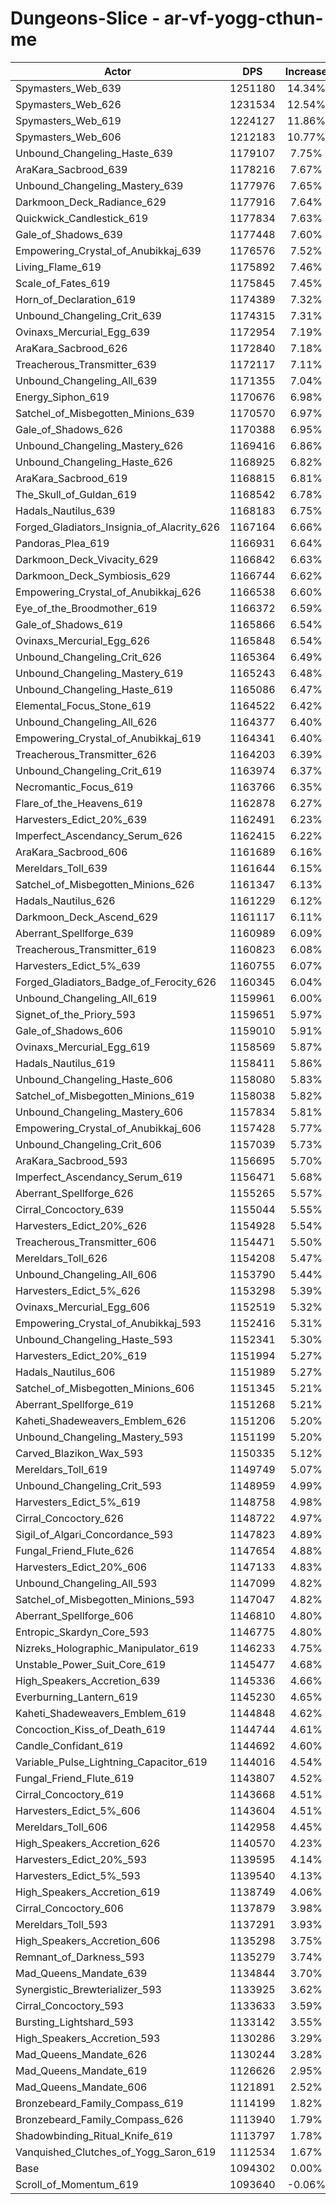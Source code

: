 # Dungeons-Slice - ar-vf-yogg-cthun-me
| Actor | DPS | Increase |
|---|:---:|:---:|
|Spymasters_Web_639|1251180|14.34%|
|Spymasters_Web_626|1231534|12.54%|
|Spymasters_Web_619|1224127|11.86%|
|Spymasters_Web_606|1212183|10.77%|
|Unbound_Changeling_Haste_639|1179107|7.75%|
|AraKara_Sacbrood_639|1178216|7.67%|
|Unbound_Changeling_Mastery_639|1177976|7.65%|
|Darkmoon_Deck_Radiance_629|1177916|7.64%|
|Quickwick_Candlestick_619|1177834|7.63%|
|Gale_of_Shadows_639|1177448|7.60%|
|Empowering_Crystal_of_Anubikkaj_639|1176576|7.52%|
|Living_Flame_619|1175892|7.46%|
|Scale_of_Fates_619|1175845|7.45%|
|Horn_of_Declaration_619|1174389|7.32%|
|Unbound_Changeling_Crit_639|1174315|7.31%|
|Ovinaxs_Mercurial_Egg_639|1172954|7.19%|
|AraKara_Sacbrood_626|1172840|7.18%|
|Treacherous_Transmitter_639|1172117|7.11%|
|Unbound_Changeling_All_639|1171355|7.04%|
|Energy_Siphon_619|1170676|6.98%|
|Satchel_of_Misbegotten_Minions_639|1170570|6.97%|
|Gale_of_Shadows_626|1170388|6.95%|
|Unbound_Changeling_Mastery_626|1169416|6.86%|
|Unbound_Changeling_Haste_626|1168925|6.82%|
|AraKara_Sacbrood_619|1168815|6.81%|
|The_Skull_of_Guldan_619|1168542|6.78%|
|Hadals_Nautilus_639|1168183|6.75%|
|Forged_Gladiators_Insignia_of_Alacrity_626|1167164|6.66%|
|Pandoras_Plea_619|1166931|6.64%|
|Darkmoon_Deck_Vivacity_629|1166842|6.63%|
|Darkmoon_Deck_Symbiosis_629|1166744|6.62%|
|Empowering_Crystal_of_Anubikkaj_626|1166538|6.60%|
|Eye_of_the_Broodmother_619|1166372|6.59%|
|Gale_of_Shadows_619|1165866|6.54%|
|Ovinaxs_Mercurial_Egg_626|1165848|6.54%|
|Unbound_Changeling_Crit_626|1165364|6.49%|
|Unbound_Changeling_Mastery_619|1165243|6.48%|
|Unbound_Changeling_Haste_619|1165086|6.47%|
|Elemental_Focus_Stone_619|1164522|6.42%|
|Unbound_Changeling_All_626|1164377|6.40%|
|Empowering_Crystal_of_Anubikkaj_619|1164341|6.40%|
|Treacherous_Transmitter_626|1164203|6.39%|
|Unbound_Changeling_Crit_619|1163974|6.37%|
|Necromantic_Focus_619|1163766|6.35%|
|Flare_of_the_Heavens_619|1162878|6.27%|
|Harvesters_Edict_20%_639|1162491|6.23%|
|Imperfect_Ascendancy_Serum_626|1162415|6.22%|
|AraKara_Sacbrood_606|1161689|6.16%|
|Mereldars_Toll_639|1161644|6.15%|
|Satchel_of_Misbegotten_Minions_626|1161347|6.13%|
|Hadals_Nautilus_626|1161229|6.12%|
|Darkmoon_Deck_Ascend_629|1161117|6.11%|
|Aberrant_Spellforge_639|1160989|6.09%|
|Treacherous_Transmitter_619|1160823|6.08%|
|Harvesters_Edict_5%_639|1160755|6.07%|
|Forged_Gladiators_Badge_of_Ferocity_626|1160345|6.04%|
|Unbound_Changeling_All_619|1159961|6.00%|
|Signet_of_the_Priory_593|1159651|5.97%|
|Gale_of_Shadows_606|1159010|5.91%|
|Ovinaxs_Mercurial_Egg_619|1158569|5.87%|
|Hadals_Nautilus_619|1158411|5.86%|
|Unbound_Changeling_Haste_606|1158080|5.83%|
|Satchel_of_Misbegotten_Minions_619|1158038|5.82%|
|Unbound_Changeling_Mastery_606|1157834|5.81%|
|Empowering_Crystal_of_Anubikkaj_606|1157428|5.77%|
|Unbound_Changeling_Crit_606|1157039|5.73%|
|AraKara_Sacbrood_593|1156695|5.70%|
|Imperfect_Ascendancy_Serum_619|1156471|5.68%|
|Aberrant_Spellforge_626|1155265|5.57%|
|Cirral_Concoctory_639|1155044|5.55%|
|Harvesters_Edict_20%_626|1154928|5.54%|
|Treacherous_Transmitter_606|1154471|5.50%|
|Mereldars_Toll_626|1154208|5.47%|
|Unbound_Changeling_All_606|1153790|5.44%|
|Harvesters_Edict_5%_626|1153298|5.39%|
|Ovinaxs_Mercurial_Egg_606|1152519|5.32%|
|Empowering_Crystal_of_Anubikkaj_593|1152416|5.31%|
|Unbound_Changeling_Haste_593|1152341|5.30%|
|Harvesters_Edict_20%_619|1151994|5.27%|
|Hadals_Nautilus_606|1151989|5.27%|
|Satchel_of_Misbegotten_Minions_606|1151345|5.21%|
|Aberrant_Spellforge_619|1151268|5.21%|
|Kaheti_Shadeweavers_Emblem_626|1151206|5.20%|
|Unbound_Changeling_Mastery_593|1151199|5.20%|
|Carved_Blazikon_Wax_593|1150335|5.12%|
|Mereldars_Toll_619|1149749|5.07%|
|Unbound_Changeling_Crit_593|1148959|4.99%|
|Harvesters_Edict_5%_619|1148758|4.98%|
|Cirral_Concoctory_626|1148722|4.97%|
|Sigil_of_Algari_Concordance_593|1147823|4.89%|
|Fungal_Friend_Flute_626|1147654|4.88%|
|Harvesters_Edict_20%_606|1147133|4.83%|
|Unbound_Changeling_All_593|1147099|4.82%|
|Satchel_of_Misbegotten_Minions_593|1147047|4.82%|
|Aberrant_Spellforge_606|1146810|4.80%|
|Entropic_Skardyn_Core_593|1146775|4.80%|
|Nizreks_Holographic_Manipulator_619|1146233|4.75%|
|Unstable_Power_Suit_Core_619|1145477|4.68%|
|High_Speakers_Accretion_639|1145336|4.66%|
|Everburning_Lantern_619|1145230|4.65%|
|Kaheti_Shadeweavers_Emblem_619|1144848|4.62%|
|Concoction_Kiss_of_Death_619|1144744|4.61%|
|Candle_Confidant_619|1144692|4.60%|
|Variable_Pulse_Lightning_Capacitor_619|1144016|4.54%|
|Fungal_Friend_Flute_619|1143807|4.52%|
|Cirral_Concoctory_619|1143668|4.51%|
|Harvesters_Edict_5%_606|1143604|4.51%|
|Mereldars_Toll_606|1142958|4.45%|
|High_Speakers_Accretion_626|1140570|4.23%|
|Harvesters_Edict_20%_593|1139595|4.14%|
|Harvesters_Edict_5%_593|1139540|4.13%|
|High_Speakers_Accretion_619|1138749|4.06%|
|Cirral_Concoctory_606|1137879|3.98%|
|Mereldars_Toll_593|1137291|3.93%|
|High_Speakers_Accretion_606|1135298|3.75%|
|Remnant_of_Darkness_593|1135279|3.74%|
|Mad_Queens_Mandate_639|1134844|3.70%|
|Synergistic_Brewterializer_593|1133925|3.62%|
|Cirral_Concoctory_593|1133633|3.59%|
|Bursting_Lightshard_593|1133142|3.55%|
|High_Speakers_Accretion_593|1130286|3.29%|
|Mad_Queens_Mandate_626|1130244|3.28%|
|Mad_Queens_Mandate_619|1126626|2.95%|
|Mad_Queens_Mandate_606|1121891|2.52%|
|Bronzebeard_Family_Compass_619|1114199|1.82%|
|Bronzebeard_Family_Compass_626|1113940|1.79%|
|Shadowbinding_Ritual_Knife_619|1113797|1.78%|
|Vanquished_Clutches_of_Yogg_Saron_619|1112534|1.67%|
|Base|1094302|0.00%|
|Scroll_of_Momentum_619|1093640|-0.06%|
